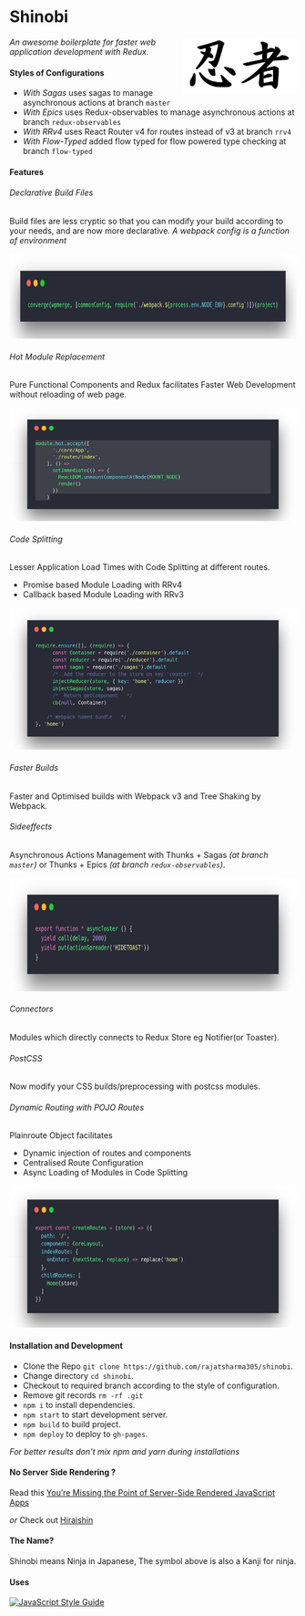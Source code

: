 # Shinobi

<img src='inspiration.png' align='right' height='100px'>

_An awesome boilerplate for faster web application development with Redux._

#### Styles of Configurations

- *With Sagas* uses sagas to manage asynchronous actions at branch `master`
- *With Epics* uses Redux-observables to manage asynchronous actions at branch `redux-observables`
- *With RRv4* uses React Router v4 for routes instead of v3 at branch `rrv4`
- *With Flow-Typed* added flow typed for flow powered type checking at branch `flow-typed`

#### Features

###### _Declarative Build Files_

Build files are less cryptic so that you can modify your build according to your needs, and are now more declarative.
_A webpack config is a function of environment_

<img src="codescrs/webpack.png" height="150px">

###### _Hot Module Replacement_

Pure Functional Components and Redux facilitates Faster Web Development without reloading of web page.

<img src="codescrs/hmr.png" height="200px">

###### _Code Splitting_

Lesser Application Load Times with Code Splitting at different routes.

- Promise based Module Loading with RRv4
- Callback based Module Loading with RRv3

<img src="codescrs/codesplitting.png" height="250px">

###### _Faster Builds_

Faster and Optimised builds with Webpack v3 and Tree Shaking by Webpack.

###### _Sideeffects_

Asynchronous Actions Management with Thunks + Sagas _(at branch `master`)_ or Thunks + Epics _(at branch `redux-observables`)_.

<img src="codescrs/saga.png" height="200px">

###### _Connectors_

Modules which directly connects to Redux Store eg Notifier(or Toaster).

###### _PostCSS_

Now modify your CSS builds/preprocessing with postcss modules.

###### _Dynamic Routing with POJO Routes_

Plainroute Object facilitates

- Dynamic injection of routes and components
- Centralised Route Configuration
- Async Loading of Modules in Code Splitting

<img src="codescrs/pojoroutes.png" height="250px">

#### Installation and Development

- Clone the Repo `git clone https://github.com/rajatsharma305/shinobi`.
- Change directory `cd shinobi`.
- Checkout to required branch according to the style of configuration.
- Remove git records `rm -rf .git`
- `npm i` to install dependencies.
- `npm start` to start development server.
- `npm build` to build project.
- `npm deploy` to deploy to `gh-pages`.

*For better results don't mix npm and yarn during installations*

#### No Server Side Rendering ?

Read this [You’re Missing the Point of Server-Side Rendered JavaScript Apps](https://tomdale.net/2015/02/youre-missing-the-point-of-server-side-rendered-javascript-apps/)

_or_ Check out [Hiraishin](https://github.com/rajatsharma305/hiraishin)

#### The Name?

Shinobi means Ninja in Japanese, The symbol above is also a Kanji for ninja.

#### Uses

[![JavaScript Style Guide](https://cdn.rawgit.com/standard/standard/master/badge.svg)](https://github.com/standard/standard)
